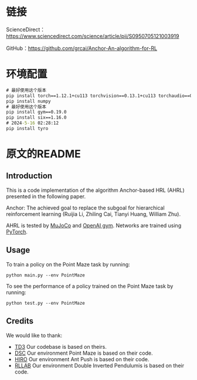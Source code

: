 # 链接

ScienceDirect：https://www.sciencedirect.com/science/article/pii/S0950705121003919

GitHub：https://github.com/grcai/Anchor-An-algorithm-for-RL

# 环境配置

```cmd
# 最好使用这个版本
pip install torch==1.12.1+cu113 torchvision==0.13.1+cu113 torchaudio==0.12.1 --extra-index-url https://download.pytorch.org/whl/cu113
pip install numpy
# 最好使用这个版本
pip install gym==0.19.0
pip install six==1.16.0
# 2024-5-16 02:28:12
pip install tyro
```

# 原文的README

## Introduction

This is a code implementation of the algorithm Anchor-based HRL (AHRL) presented in the following paper. 

Anchor: The achieved goal to replace the subgoal for hierarchical reinforcement learning (Ruijia Li, Zhiling Cai, Tianyi Huang, William Zhu). 

AHRL is tested by [MuJoCo](http://www.mujoco.org/) and [OpenAI gym](https://github.com/openai/gym). Networks are trained using [PyTorch](https://github.com/pytorch/pytorch). 

## Usage

To train a policy on the Point Maze task by running:

`python main.py --env PointMaze`

To see the performance of a policy trained on the Point Maze task by running:

`python test.py --env PointMaze`

## Credits

We would like to thank:
* [TD3](https://github.com/sfujim/TD3) 
  Our codebase is based on theirs.
* [DSC](https://github.com/deep-skill-chaining/deep-skill-chaining) 
  Our environment Point Maze is based on their code.
* [HIRO](https://github.com/tensorflow/models/tree/master/research/efficient-hrl) 
  Our environment Ant Push is based on their code.
* [RLLAB](https://github.com/rllab/rllab)
  Our environment Double Inverted Pendulumis is based on their code.




